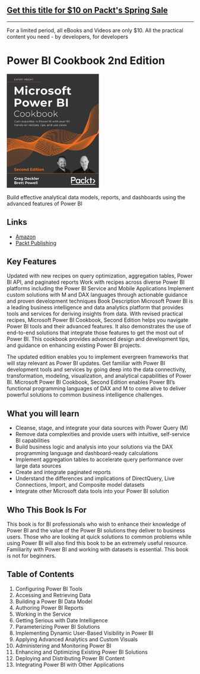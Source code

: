 ## [Get this title for $10 on Packt's Spring Sale](https://www.packt.com/B17575?utm_source=github&utm_medium=packt-github-repo&utm_campaign=spring_10_dollar_2022)
-----
For a limited period, all eBooks and Videos are only $10. All the practical content you need \- by developers, for developers

# Power BI Cookbook 2nd Edition
[<img src="./.other/cover.png" width="248">](https://www.amazon.com/Microsoft-Power-Cookbook-expertise-hands/dp/1801813043/)

Build effective analytical data models, reports, and dashboards using the advanced features of Power BI

## Links

* [Amazon](https://www.amazon.com/Microsoft-Power-Cookbook-expertise-hands/dp/1801813043/)
* [Packt Publishing](https://www.packtpub.com/product/microsoft-power-bi-cookbook-second-edition/9781801813044)

## Key Features
Updated with new recipes on query optimization, aggregation tables, Power BI API, and paginated reports
Work with recipes across diverse Power BI platforms including the Power BI Service and Mobile Applications
Implement custom solutions with M and DAX languages through actionable guidance and proven development techniques
Book Description
Microsoft Power BI is a leading business intelligence and data analytics platform that provides tools and services for deriving insights from data. With revised practical recipes, Microsoft Power BI Cookbook, Second Edition helps you navigate Power BI tools and their advanced features. It also demonstrates the use of end-to-end solutions that integrate those features to get the most out of Power BI. This cookbook provides advanced design and development tips, and guidance on enhancing existing Power BI projects.

The updated edition enables you to implement evergreen frameworks that will stay relevant as Power BI updates. Get familiar with Power BI development tools and services by going deep into the data connectivity, transformation, modeling, visualization, and analytical capabilities of Power BI. Microsoft Power BI Cookbook, Second Edition enables Power BI’s functional programming languages of DAX and M to come alive to deliver powerful solutions to common business intelligence challenges.

## What you will learn
- Cleanse, stage, and integrate your data sources with Power Query (M)
- Remove data complexities and provide users with intuitive, self-service BI capabilities
- Build business logic and analysis into your solutions via the DAX programming language and dashboard-ready calculations
- Implement aggregation tables to accelerate query performance over large data sources
- Create and integrate paginated reports
- Understand the differences and implications of DirectQuery, Live Connections, Import, and Composite model datasets
- Integrate other Microsoft data tools into your Power BI solution

## Who This Book Is For
This book is for BI professionals who wish to enhance their knowledge of Power BI and the value of the Power BI solutions they deliver to business users. Those who are looking at quick solutions to common problems while using Power BI will also find this book to be an extremely useful resource. Familiarity with Power BI and working with datasets is essential. This book is not for beginners.

## Table of Contents
1. Configuring Power BI Tools
1. Accessing and Retrieving Data
1. Building a Power BI Data Model
1. Authoring Power BI Reports
1. Working in the Service
1. Getting Serious with Date Intelligence
1. Parameterizing Power BI Solutions
1. Implementing Dynamic User-Based Visibility in Power BI
1. Applying Advanced Analytics and Custom Visuals
1. Administering and Monitoring Power BI
1. Enhancing and Optimizing Existing Power BI Solutions
1. Deploying and Distributing Power BI Content
1. Integrating Power BI with Other Applications
